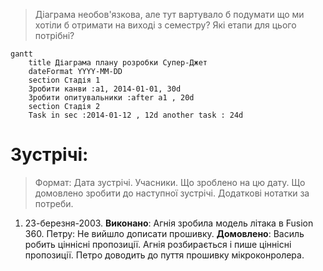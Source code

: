 > Діаграма необов'язкова, але тут вартувало б подумати що ми хотіли б отримати на виході з семестру? Які етапи для цього потрібні?

```mermaid
gantt
	title Діаграма плану розробки Супер-Джет 
    dateFormat YYYY-MM-DD 
    section Стадія 1
    Зробити канви :a1, 2014-01-01, 30d 
    Зробити опитувальники :after a1 , 20d 
    section Стадія 2
    Task in sec :2014-01-12 , 12d another task : 24d
```

# Зустрічі:
> Формат: Дата зустрічі. Учасники. Що зроблено на цю дату. Що домовлено зробити до наступної зустрічі. Додаткові нотатки за потреби.


1. 23-березня-2003.
    **Виконано**: Агнія зробила модель літака в Fusion 360. Петру: Не вийшло дописати прошивку.
   **Домовлено**: Василь робить ціннісні пропозиції. Агнія розбирається і пише ціннісні пропозиції. Петро доводить до пуття прошивку мікроконролера.
